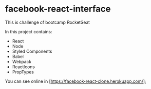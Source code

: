 # facebook-react-interface

This is challenge of bootcamp RocketSeat

In this project contains:

- React
- Node
- Styled Components
- Babel
- Webpack
- ReactIcons
- PropTypes

You can see online in [https://facebook-react-clone.herokuapp.com/];
